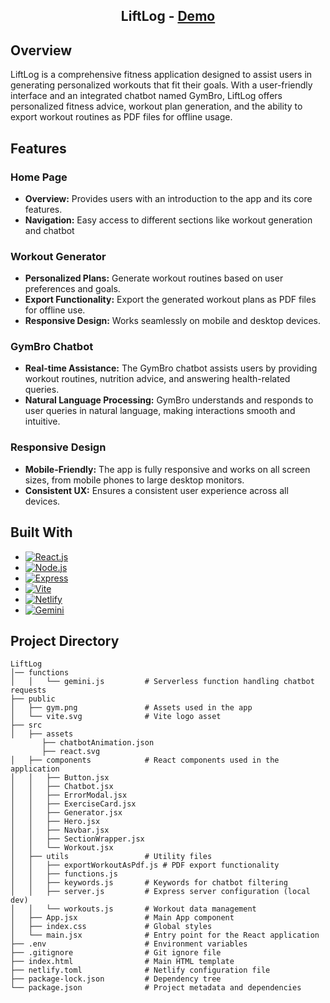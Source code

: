 <div align="center"><h2>LiftLog - <a href="https://liftlog-shamikaredkar.netlify.app/"> Demo</a></h2>
</div>

## Overview

LiftLog is a comprehensive fitness application designed to assist users in generating personalized workouts that fit their goals. With a user-friendly interface and an integrated chatbot named GymBro, LiftLog offers personalized fitness advice, workout plan generation, and the ability to export workout routines as PDF files for offline usage. 

## Features

### Home Page
- **Overview:** Provides users with an introduction to the app and its core features.
- **Navigation:** Easy access to different sections like workout generation and chatbot

### Workout Generator
- **Personalized Plans:** Generate workout routines based on user preferences and goals.
- **Export Functionality:** Export the generated workout plans as PDF files for offline use.
- **Responsive Design:** Works seamlessly on mobile and desktop devices.

### GymBro Chatbot
- **Real-time Assistance:** The GymBro chatbot assists users by providing workout routines, nutrition advice, and answering health-related queries.
- **Natural Language Processing:** GymBro understands and responds to user queries in natural language, making interactions smooth and intuitive.

### Responsive Design
- **Mobile-Friendly:** The app is fully responsive and works on all screen sizes, from mobile phones to large desktop monitors.
- **Consistent UX:** Ensures a consistent user experience across all devices.

## Built With

- [![React.js][React.js]][React-url]
- [![Node.js][Nodejs]][Node-url]
- [![Express][Express.js]][Express-url]
- [![Vite][Vite]][Vite-url]
- [![Netlify][Netlify]][Netlify-url]
- [![Gemini][Gemini]][Gemini-url]

## Project Directory
 ```
LiftLog
│── functions
│   │   └── gemini.js         # Serverless function handling chatbot requests
├── public
│   ├── gym.png               # Assets used in the app
│   └── vite.svg              # Vite logo asset
├── src
│   ├── assets
        ├── chatbotAnimation.json
        ├── react.svg                
│   ├── components            # React components used in the application
│   │   ├── Button.jsx
│   │   ├── Chatbot.jsx       
│   │   ├── ErrorModal.jsx
│   │   ├── ExerciseCard.jsx
│   │   ├── Generator.jsx     
│   │   ├── Hero.jsx
│   │   ├── Navbar.jsx
│   │   ├── SectionWrapper.jsx
│   │   └── Workout.jsx
│   ├── utils                 # Utility files
│   │   ├── exportWorkoutAsPdf.js # PDF export functionality
│   │   ├── functions.js      
│   │   ├── keywords.js       # Keywords for chatbot filtering
│   │   ├── server.js         # Express server configuration (local dev)
│   │   └── workouts.js       # Workout data management
│   ├── App.jsx               # Main App component
│   ├── index.css             # Global styles
│   └── main.jsx              # Entry point for the React application
├── .env                      # Environment variables
├── .gitignore                # Git ignore file
├── index.html                # Main HTML template
├── netlify.toml              # Netlify configuration file
├── package-lock.json         # Dependency tree
└── package.json              # Project metadata and dependencies
```
<!-- MARKDOWN LINKS & IMAGES -->
[React.js]: https://img.shields.io/badge/React-20232A?style=for-the-badge&logo=react&logoColor=61DAFB
[React-url]: https://reactjs.org/
[Nodejs]: https://img.shields.io/badge/Node.js-339933?style=for-the-badge&logo=nodedotjs&logoColor=white
[Node-url]: https://nodejs.org/
[Express.js]: https://img.shields.io/badge/Express.js-000000?style=for-the-badge&logo=express&logoColor=white
[Express-url]: https://expressjs.com/
[Vite]: https://img.shields.io/badge/Vite-646CFF?style=for-the-badge&logo=vite&logoColor=white
[Vite-url]: https://vitejs.dev/
[Netlify]: https://img.shields.io/badge/Netlify-00C7B7?style=for-the-badge&logo=netlify&logoColor=white
[Netlify-url]: https://www.netlify.com/
[Gemini]: https://img.shields.io/badge/Gemini-4285F4?style=for-the-badge&logo=google&logoColor=white
[Gemini-url]: https://cloud.google.com/vertex-ai/docs/generative-ai/gemini

